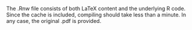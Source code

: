 The .Rnw file consists of both LaTeX content and the underlying R code. Since the cache is included, compiling should take less than a minute. In any case, the original .pdf is provided.